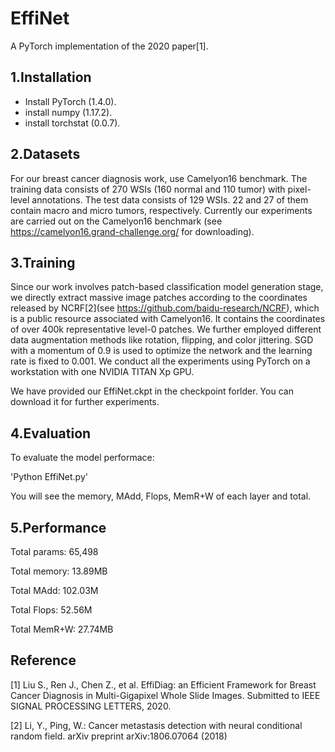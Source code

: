 # EffiNet

A PyTorch implementation of the 2020 paper[1].

## 1.Installation
-	Install PyTorch (1.4.0).
-	install numpy (1.17.2).
-	install torchstat (0.0.7).

## 2.Datasets
For our breast cancer diagnosis work, use Camelyon16 benchmark. The training data consists of 270 WSIs (160 normal and 110 tumor) with pixel-level annotations. The test data consists of 129 WSIs. 22 and 27 of them contain macro and micro tumors, respectively. 
Currently our experiments are carried out on the Camelyon16 benchmark (see https://camelyon16.grand-challenge.org/ for downloading).

## 3.Training 
Since our work involves patch-based classification model generation stage, we directly extract massive image patches according to the coordinates released by NCRF[2](see https://github.com/baidu-research/NCRF), which is a public resource associated with Camelyon16. It contains the coordinates of over 400k representative level-0 patches. We further employed different data augmentation methods like rotation, flipping, and color jittering. SGD with a momentum of 0.9 is used to optimize the network and the learning rate is fixed to 0.001. We conduct all the experiments using PyTorch on a workstation with one NVIDIA TITAN Xp GPU.

We have provided our EffiNet.ckpt in the checkpoint forlder. 
You can download it for further experiments.

## 4.Evaluation
To evaluate the model performace:

'Python EffiNet.py'

You will see the memory, MAdd, Flops, MemR+W of each layer and total.

## 5.Performance
Total params: 65,498

Total memory: 13.89MB

Total MAdd: 102.03M

Total Flops: 52.56M

Total MemR+W: 27.74MB

## Reference
[1] Liu S., Ren J., Chen Z., et al. EffiDiag: an Efficient Framework for Breast Cancer Diagnosis in Multi-Gigapixel Whole Slide Images. Submitted to IEEE SIGNAL PROCESSING LETTERS, 2020.

[2] Li, Y., Ping, W.: Cancer metastasis detection with neural conditional random field. arXiv preprint arXiv:1806.07064 (2018)

